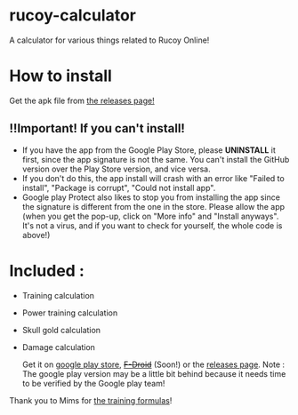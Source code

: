 # rucoy-calculator
A calculator for various things related to Rucoy Online!

# How to install
Get the apk file from [the releases page!](https://github.com/helloyanis/rucoy-calculator/releases/latest)

## ‼️Important! If you can't install!
- If you have the app from the Google Play Store, please __UNINSTALL__ it first, since the app signature is not the same. You can't install the GitHub version over the Play Store version, and vice versa.
- If you don't do this, the app install will crash with an error like "Failed to install", "Package is corrupt", "Could not install app".
- Google play Protect also likes to stop you from installing the app since the signature is different from the one in the store. Please allow the app (when you get the pop-up, click on "More info" and "Install anyways". It's not a virus, and if you want to check for yourself, the whole code is above!)


# Included :
- Training calculation
- Power training calculation
- Skull gold calculation
- Damage calculation

  Get it on [google play store](https://play.google.com/store/apps/details?id=com.helloyanis.rucoycalculator), ~~[F-Droid](https://f-droid.org/fr/packages/com.helloyanis.rucoycalculator/)~~ (Soon!) or the [releases page](https://github.com/helloyanis/rucoy-calculator/releases/latest).
  Note : The google play version may be a little bit behind because it needs time to be verified by the Google play team!

Thank you to Mims for [the training formulas](https://github.com/Mimsqueeze/Mims-Rucoy-Calculator)!
